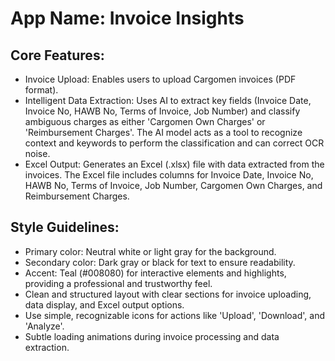 # **App Name**: Invoice Insights

## Core Features:

- Invoice Upload: Enables users to upload Cargomen invoices (PDF format).
- Intelligent Data Extraction: Uses AI to extract key fields (Invoice Date, Invoice No, HAWB No, Terms of Invoice, Job Number) and classify ambiguous charges as either 'Cargomen Own Charges' or 'Reimbursement Charges'. The AI model acts as a tool to recognize context and keywords to perform the classification and can correct OCR noise.
- Excel Output: Generates an Excel (.xlsx) file with data extracted from the invoices. The Excel file includes columns for Invoice Date, Invoice No, HAWB No, Terms of Invoice, Job Number, Cargomen Own Charges, and Reimbursement Charges.

## Style Guidelines:

- Primary color: Neutral white or light gray for the background.
- Secondary color: Dark gray or black for text to ensure readability.
- Accent: Teal (#008080) for interactive elements and highlights, providing a professional and trustworthy feel.
- Clean and structured layout with clear sections for invoice uploading, data display, and Excel output options.
- Use simple, recognizable icons for actions like 'Upload', 'Download', and 'Analyze'.
- Subtle loading animations during invoice processing and data extraction.